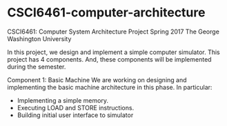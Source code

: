 # CSCI6461-computer-architecture

CSCI6461: Computer System Architecture Project
Spring 2017
The George Washington University

In this project, we design and implement a simple computer simulator. This project has 4 components. And, these components will be implemented during the semester.

Component 1: Basic Machine
We are working on designing and implementing the basic machine architecture in this phase. In particular:
- Implementing a simple memory.
- Executing LOAD and STORE instructions.
- Building initial user interface to simulator


